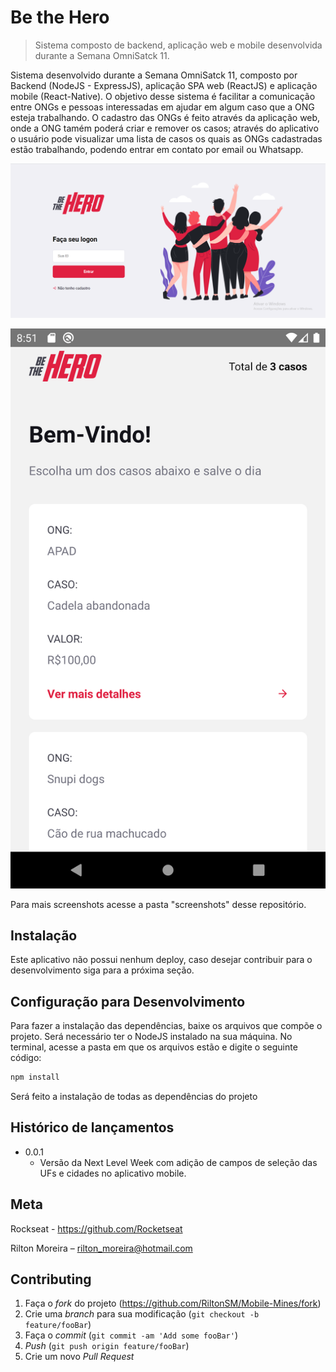 # Be the Hero
> Sistema composto de backend, aplicação web e mobile desenvolvida durante a Semana OmniSatck 11.

Sistema desenvolvido durante a Semana OmniSatck 11, composto por Backend (NodeJS - ExpressJS), aplicação SPA web (ReactJS) e aplicação mobile (React-Native).
O objetivo desse sistema é facilitar a comunicação entre ONGs e pessoas interessadas em ajudar em algum caso que a ONG esteja trabalhando.
O cadastro das ONGs é feito através da aplicação web, onde a ONG tamém poderá criar e remover os casos; através do aplicativo o usuário pode visualizar uma lista de casos os quais as ONGs cadastradas estão trabalhando, podendo entrar em contato por email ou Whatsapp.

![Home da aplicação web](./screenshots/Login.png)

![Área de listagem de casos da aplicação mobile](./screenshots/Screenshot_1591649510.png)

Para mais screenshots acesse a pasta "screenshots" desse repositório.

## Instalação

Este aplicativo não possui nenhum deploy, caso desejar contribuir para o desenvolvimento siga para a próxima seção.

## Configuração para Desenvolvimento

Para fazer a instalação das dependências, baixe os arquivos que compõe o projeto. Será necessário ter o NodeJS instalado na sua máquina. No terminal, acesse a pasta em que os arquivos estão e digite o seguinte código:

```sh
npm install
```

Será feito a instalação de todas as dependências do projeto

## Histórico de lançamentos

* 0.0.1
    * Versão da Next Level Week com adição de campos de seleção das UFs e cidades no aplicativo mobile.

## Meta

Rockseat - https://github.com/Rocketseat

Rilton Moreira – rilton_moreira@hotmail.com


## Contributing

1. Faça o _fork_ do projeto (<https://github.com/RiltonSM/Mobile-Mines/fork>)
2. Crie uma _branch_ para sua modificação (`git checkout -b feature/fooBar`)
3. Faça o _commit_ (`git commit -am 'Add some fooBar'`)
4. _Push_ (`git push origin feature/fooBar`)
5. Crie um novo _Pull Request_


